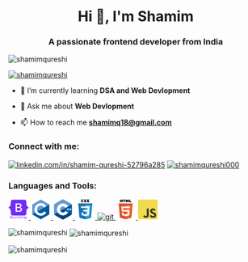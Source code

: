 <h1 align="center">Hi 👋, I'm Shamim</h1>
<h3 align="center">A passionate frontend developer from India</h3>

<p align="left"> <img src="https://komarev.com/ghpvc/?username=shamimqureshi&label=Profile%20views&color=0e75b6&style=flat" alt="shamimqureshi" /> </p>

<p align="left"> <a href="https://github.com/ryo-ma/github-profile-trophy"><img src="https://github-profile-trophy.vercel.app/?username=shamimqureshi" alt="shamimqureshi" /></a> </p>

- 🌱 I’m currently learning **DSA and Web Devlopment**

- 💬 Ask me about **Web Devlopment**

- 📫 How to reach me **shamimq18@gmail.com**

<h3 align="left">Connect with me:</h3>
<p align="left">
<a href="https://linkedin.com/in/linkedin.com/in/shamim-qureshi-52796a285" target="blank"><img align="center" src="https://raw.githubusercontent.com/rahuldkjain/github-profile-readme-generator/master/src/images/icons/Social/linked-in-alt.svg" alt="linkedin.com/in/shamim-qureshi-52796a285" height="30" width="40" /></a>
<a href="https://instagram.com/shamimqureshi000" target="blank"><img align="center" src="https://raw.githubusercontent.com/rahuldkjain/github-profile-readme-generator/master/src/images/icons/Social/instagram.svg" alt="shamimqureshi000" height="30" width="40" /></a>
</p>

<h3 align="left">Languages and Tools:</h3>
<p align="left"> <a href="https://getbootstrap.com" target="_blank" rel="noreferrer"> <img src="https://raw.githubusercontent.com/devicons/devicon/master/icons/bootstrap/bootstrap-plain-wordmark.svg" alt="bootstrap" width="40" height="40"/> </a> <a href="https://www.cprogramming.com/" target="_blank" rel="noreferrer"> <img src="https://raw.githubusercontent.com/devicons/devicon/master/icons/c/c-original.svg" alt="c" width="40" height="40"/> </a> <a href="https://www.w3schools.com/cpp/" target="_blank" rel="noreferrer"> <img src="https://raw.githubusercontent.com/devicons/devicon/master/icons/cplusplus/cplusplus-original.svg" alt="cplusplus" width="40" height="40"/> </a> <a href="https://www.w3schools.com/css/" target="_blank" rel="noreferrer"> <img src="https://raw.githubusercontent.com/devicons/devicon/master/icons/css3/css3-original-wordmark.svg" alt="css3" width="40" height="40"/> </a> <a href="https://git-scm.com/" target="_blank" rel="noreferrer"> <img src="https://www.vectorlogo.zone/logos/git-scm/git-scm-icon.svg" alt="git" width="40" height="40"/> </a> <a href="https://www.w3.org/html/" target="_blank" rel="noreferrer"> <img src="https://raw.githubusercontent.com/devicons/devicon/master/icons/html5/html5-original-wordmark.svg" alt="html5" width="40" height="40"/> </a> <a href="https://developer.mozilla.org/en-US/docs/Web/JavaScript" target="_blank" rel="noreferrer"> <img src="https://raw.githubusercontent.com/devicons/devicon/master/icons/javascript/javascript-original.svg" alt="javascript" width="40" height="40"/> </a> </p>

<p><img align="left" src="https://github-readme-stats.vercel.app/api/top-langs?username=shamimqureshi&show_icons=true&locale=en&layout=compact" alt="shamimqureshi" /></p>

<p>&nbsp;<img align="center" src="https://github-readme-stats.vercel.app/api?username=shamimqureshi&show_icons=true&locale=en" alt="shamimqureshi" /></p>

<p><img align="center" src="https://github-readme-streak-stats.herokuapp.com/?user=shamimqureshi&" alt="shamimqureshi" /></p>


